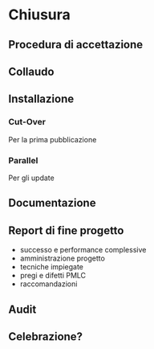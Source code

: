 # Chiusura

## Procedura di accettazione

## Collaudo

## Installazione

### Cut-Over

Per la prima pubblicazione

### Parallel

Per gli update

## Documentazione

## Report di fine progetto

- successo e performance complessive
- amministrazione progetto
- tecniche impiegate
- pregi e difetti PMLC
- raccomandazioni

## Audit

## Celebrazione?
